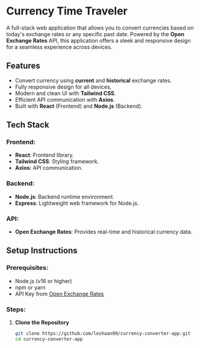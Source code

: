 # Currency Time Traveler

A full-stack web application that allows you to convert currencies based on today's exchange rates or any specific past date. Powered by the **Open Exchange Rates** API, this application offers a sleek and responsive design for a seamless experience across devices.


## Features

- Convert currency using **current** and **historical** exchange rates.
- Fully responsive design for all devices.
- Modern and clean UI with **Tailwind CSS**.
- Efficient API communication with **Axios**.
- Built with **React** (Frontend) and **Node.js** (Backend).


## Tech Stack

### Frontend:
- **React**: Frontend library.
- **Tailwind CSS**: Styling framework.
- **Axios**: API communication.

### Backend:
- **Node.js**: Backend runtime environment.
- **Express**: Lightweight web framework for Node.js.

### API:
- **Open Exchange Rates**: Provides real-time and historical currency data.


## Setup Instructions

### Prerequisites:
- Node.js (v16 or higher)
- npm or yarn
- API Key from [Open Exchange Rates](https://openexchangerates.org/)

### Steps:

1. **Clone the Repository**
   ```bash
   git clone https://github.com/leshaan99/currency-converter-app.git
   cd currency-converter-app
